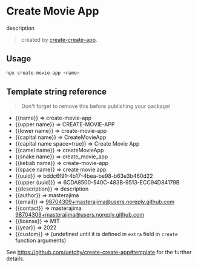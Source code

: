 # Create Movie App

description

> created by [create-create-app](https://github.com/uetchy/create-create-app).

## Usage

```bash
npx create-movie-app <name>
```

## Template string reference

> Don't forget to remove this before publishing your package!

- {{name}} => create-movie-app
- {{upper name}} => CREATE-MOVIE-APP
- {{lower name}} => create-movie-app
- {{capital name}} => CreateMovieApp
- {{capital name space=true}} => Create Movie App
- {{camel name}} => createMovieApp
- {{snake name}} => create_movie_app
- {{kebab name}} => create-movie-app
- {{space name}} => create movie app
- {{uuid}} => bddc6f91-4b17-4bea-be98-b63e3b460d22
- {{upper (uuid)}} => 6CDA8500-540C-483B-9513-ECC94D84179B
- {{description}} => description
- {{author}} => masterajima
- {{email}} => 98704309+masterajima@users.noreply.github.com
- {{contact}} => masterajima <98704309+masterajima@users.noreply.github.com>
- {{license}} => MIT
- {{year}} => 2022
- {{custom}} =>  (undefined until it is defined in `extra` field in `create` function arguments)

See https://github.com/uetchy/create-create-app#template for the further details.
